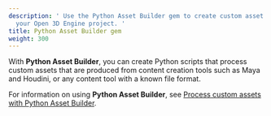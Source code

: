 ```yaml
---
description: ' Use the Python Asset Builder gem to create custom asset builders for
  your Open 3D Engine project. '
title: Python Asset Builder gem
weight: 300
---
```


With **Python Asset Builder**, you can create Python scripts that process custom assets that are produced from content creation tools such as Maya and Houdini, or any content tool with a known file format.

For information on using **Python Asset Builder**, see [Process custom assets with Python Asset Builder](/docs/user-guide/assets/builder/intro/).
